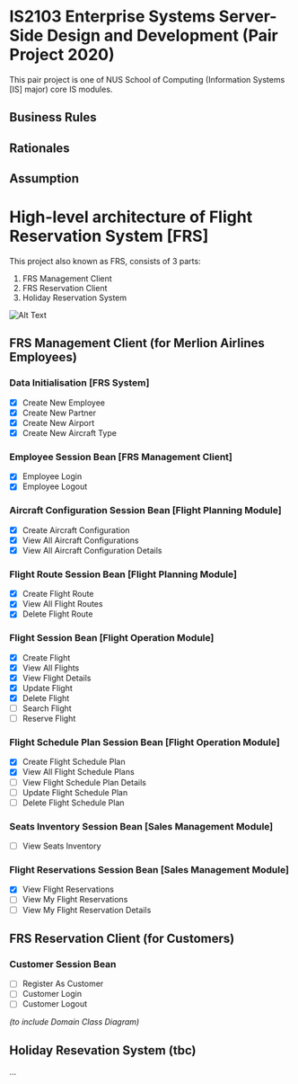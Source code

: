 # IS2103 Enterprise Systems Server-Side Design and Development (Pair Project 2020)
This pair project is one of NUS School of Computing (Information Systems [IS] major) core IS modules.

## Business Rules

## Rationales

## Assumption

# High-level architecture of Flight Reservation System [FRS] 
This project also known as FRS, consists of 3 parts:
1. FRS Management Client
2. FRS Reservation Client
3. Holiday Reservation System

![Alt Text](https://i.imgur.com/ufWw3SG.png)

## FRS Management Client (for Merlion Airlines Employees)
### Data Initialisation [FRS System]
- [X] Create New Employee
- [X] Create New Partner
- [X] Create New Airport
- [X] Create New Aircraft Type

### Employee Session Bean [FRS Management Client]
- [X] Employee Login
- [X] Employee Logout

### Aircraft Configuration Session Bean [Flight Planning Module]
- [X] Create Aircraft Configuration
- [X] View All Aircraft Configurations
- [X] View All Aircraft Configuration Details

### Flight Route Session Bean [Flight Planning Module]
- [X] Create Flight Route
- [X] View All Flight Routes
- [X] Delete Flight Route

### Flight Session Bean [Flight Operation Module]
- [X] Create Flight
- [X] View All Flights
- [X] View Flight Details
- [X] Update Flight
- [X] Delete Flight
- [ ] Search Flight 
- [ ] Reserve Flight

### Flight Schedule Plan Session Bean [Flight Operation Module]
- [X] Create Flight Schedule Plan
- [X] View All Flight Schedule Plans
- [ ] View Flight Schedule Plan Details
- [ ] Update Flight Schedule Plan
- [ ] Delete Flight Schedule Plan

### Seats Inventory Session Bean [Sales Management Module]
- [ ] View Seats Inventory

### Flight Reservations Session Bean [Sales Management Module]
- [X] View Flight Reservations
- [ ] View My Flight Reservations
- [ ] View My Flight Reservation Details

## FRS Reservation Client (for Customers)
### Customer Session Bean 
- [ ] Register As Customer
- [ ] Customer Login
- [ ] Customer Logout

*(to include Domain Class Diagram)*

## Holiday Resevation System (tbc)
...


